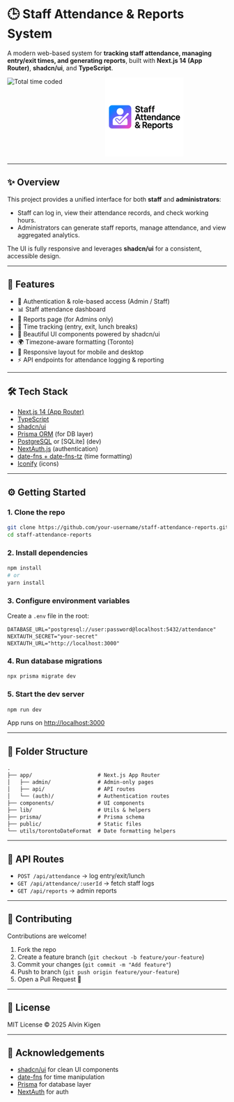 # 🕒 Staff Attendance & Reports System

A modern web-based system for **tracking staff attendance, managing
entry/exit times, and generating reports**, built with **Next.js 14 (App
Router)**, **shadcn/ui**, and **TypeScript**.

<img align="left" src="https://wakatime.com/badge/user/162dd9c9-7c7f-462e-81ef-741960841996/project/8f2ebebb-ca9f-44f4-b45d-048d06158227.svg" alt="Total time coded" />

<p align="center">
<img src="public/logo.png" alt="Project Logo" width="180" />
</p>

---

## ✨ Overview

This project provides a unified interface for both **staff** and
**administrators**:

- Staff can log in, view their attendance records, and check working
  hours.
- Administrators can generate staff reports, manage attendance, and
  view aggregated analytics.

The UI is fully responsive and leverages **shadcn/ui** for a consistent,
accessible design.

---

## 🚀 Features

- 🔑 Authentication & role-based access (Admin / Staff)
- 📊 Staff attendance dashboard
- 📝 Reports page (for Admins only)
- 📅 Time tracking (entry, exit, lunch breaks)
- 🌙 Beautiful UI components powered by shadcn/ui
- 🌍 Timezone-aware formatting (Toronto)
- 📱 Responsive layout for mobile and desktop
- ⚡ API endpoints for attendance logging & reporting

---

## 🛠 Tech Stack

- [Next.js 14 (App Router)](https://nextjs.org/)
- [TypeScript](https://www.typescriptlang.org/)
- [shadcn/ui](https://ui.shadcn.com/)
- [Prisma ORM](https://www.prisma.io/) (for DB layer)
- [PostgreSQL](https://www.postgresql.org/) or \[SQLite\] (dev)
- [NextAuth.js](https://next-auth.js.org/) (authentication)
- [date-fns + date-fns-tz](https://date-fns.org/) (time formatting)
- [Iconify](https://iconify.design/) (icons)

---

## ⚙️ Getting Started

### 1. Clone the repo

```bash
git clone https://github.com/your-username/staff-attendance-reports.git
cd staff-attendance-reports
```

### 2. Install dependencies

```bash
npm install
# or
yarn install
```

### 3. Configure environment variables

Create a `.env` file in the root:

```env
DATABASE_URL="postgresql://user:password@localhost:5432/attendance"
NEXTAUTH_SECRET="your-secret"
NEXTAUTH_URL="http://localhost:3000"
```

### 4. Run database migrations

```bash
npx prisma migrate dev
```

### 5. Start the dev server

```bash
npm run dev
```

App runs on <http://localhost:3000>

---

## 📂 Folder Structure

    .
    ├── app/                     # Next.js App Router
    │   ├── admin/               # Admin-only pages
    │   ├── api/                 # API routes
    │   └── (auth)/              # Authentication routes
    ├── components/              # UI components
    ├── lib/                     # Utils & helpers
    ├── prisma/                  # Prisma schema
    ├── public/                  # Static files
    └── utils/torontoDateFormat  # Date formatting helpers

---

## 🔌 API Routes

- `POST /api/attendance` → log entry/exit/lunch
- `GET /api/attendance/:userId` → fetch staff logs
- `GET /api/reports` → admin reports

---

## 👥 Contributing

Contributions are welcome!

1.  Fork the repo
2.  Create a feature branch (`git checkout -b feature/your-feature`)
3.  Commit your changes (`git commit -m "Add feature"`)
4.  Push to branch (`git push origin feature/your-feature`)
5.  Open a Pull Request 🚀

---

## 📜 License

MIT License © 2025 Alvin Kigen

---

## 🙌 Acknowledgements

- [shadcn/ui](https://ui.shadcn.com/) for clean UI components
- [date-fns](https://date-fns.org/) for time manipulation
- [Prisma](https://www.prisma.io/) for database layer
- [NextAuth](https://next-auth.js.org/) for auth
